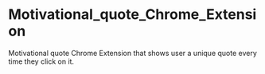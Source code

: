 # Motivational_quote_Chrome_Extension
Motivational quote Chrome Extension that shows user a unique quote every time they click on it.
